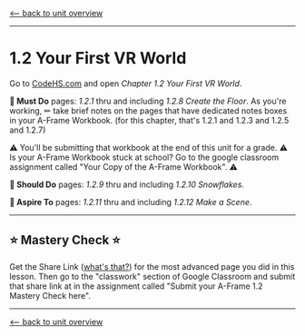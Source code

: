 [<-- back to unit overview](README.md)

---

# 1.2 Your First VR World


Go to [CodeHS.com](https://www.codehs.com) and open _Chapter 1.2 Your First VR World_.

__🍎 Must Do__ pages: _1.2.1_ thru and including _1.2.8 Create the Floor_. As you're working, ✏ take brief notes on the pages that have dedicated notes boxes in your A-Frame Workbook. (for this chapter, that's 1.2.1 and 1.2.3 and 1.2.5 and 1.2.7)

⚠ You'll be submitting that workbook at the end of this unit for a grade. ⚠ Is your A-Frame Workbook stuck at school? Go to the google classroom assignment called "Your Copy of the A-Frame Workbook". ⚠ 

__🥳 Should Do__ pages: _1.2.9_ thru and including _1.2.10 Snowflakes_.

__🤯 Aspire To__ pages: _1.2.11_ thru and including _1.2.12 Make a Scene_.


---

## ⭐ Mastery Check ⭐
Get the Share Link ([what's that?](https://youtu.be/DMW0yL_-dug)) for the most advanced page you did in this lesson. Then go to the "classwork" section of Google Classroom and submit that share link at in the assignment called "Submit your A-Frame 1.2 Mastery Check here".

---
[<-- back to unit overview](README.md)

